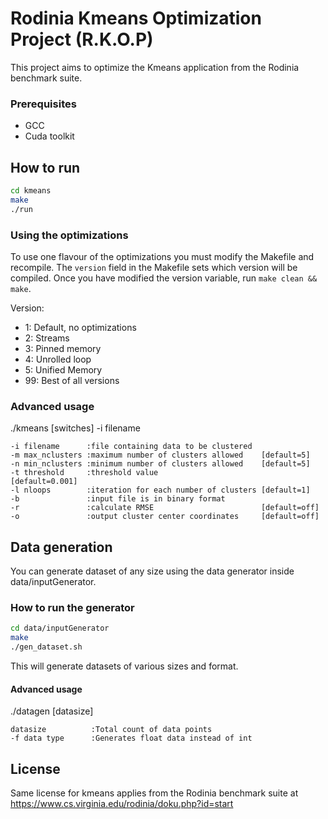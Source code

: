 # Rodinia Kmeans Optimization Project (R.K.O.P)

This project aims to optimize the Kmeans application from the Rodinia benchmark suite.


### Prerequisites
- GCC
- Cuda toolkit

## How to run
```sh
cd kmeans
make
./run
```

### Using the optimizations
To use one flavour of the optimizations you must modify the Makefile and recompile.
The `version` field in the Makefile sets which version will be compiled. Once you have modified the version variable,
run `make clean && make`.

Version:
- 1: Default, no optimizations
- 2: Streams
- 3: Pinned memory
- 4: Unrolled loop
- 5: Unified Memory
- 99: Best of all versions 


### Advanced usage

./kmeans [switches] -i filename
```
-i filename      :file containing data to be clustered
-m max_nclusters :maximum number of clusters allowed    [default=5]
-n min_nclusters :minimum number of clusters allowed    [default=5]
-t threshold     :threshold value                       [default=0.001]
-l nloops        :iteration for each number of clusters [default=1]
-b               :input file is in binary format
-r               :calculate RMSE                        [default=off]
-o               :output cluster center coordinates     [default=off]
```
## Data generation

You can generate dataset of any size using the data generator inside data/inputGenerator.

### How to run the generator
```sh
cd data/inputGenerator
make
./gen_dataset.sh
```

This will generate datasets of various sizes and format.

#### Advanced usage
./datagen [datasize] 
```
datasize          :Total count of data points
-f data type      :Generates float data instead of int
```

## License
Same license for kmeans applies from the Rodinia benchmark suite at https://www.cs.virginia.edu/rodinia/doku.php?id=start

